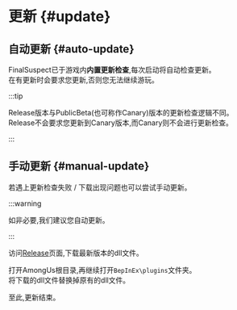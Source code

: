 # 更新 {#update}

## 自动更新 {#auto-update}

FinalSuspect已于游戏内**内置更新检查**,每次启动将自动检查更新。\
在有更新时会要求您更新,否则您无法继续游玩。

:::tip

Release版本与PublicBeta(也可称作Canary)版本的更新检查逻辑不同。\
Release不会要求您更新到Canary版本,而Canary则不会进行更新检查。

:::

## 手动更新 {#manual-update}

若遇上更新检查失败 / 下载出现问题也可以尝试手动更新。

:::warning

如非必要,我们建议您自动更新。

:::

访问[Release](https://github.com/XtremeWave/FinalSuspect/releases)页面,下载最新版本的dll文件。

打开AmongUs根目录,再继续打开`BepInEx\plugins`文件夹。\
将下载的dll文件替换掉原有的dll文件。

至此,更新结束。
